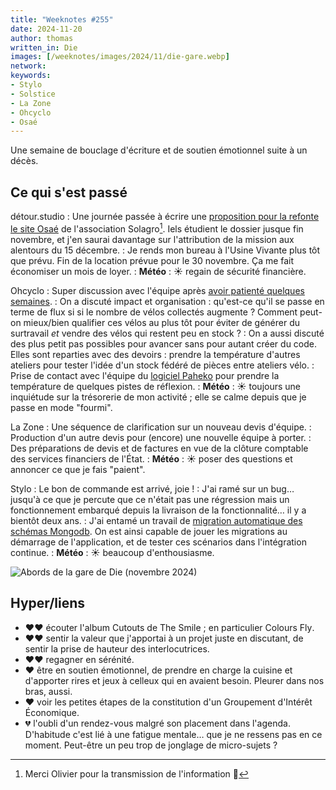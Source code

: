 ```yaml
---
title: "Weeknotes #255"
date: 2024-11-20
author: thomas
written_in: Die
images: [/weeknotes/images/2024/11/die-gare.webp]
network:
keywords:
- Stylo
- Solstice
- La Zone
- Ohcyclo
- Osaé
---
```


Une semaine de bouclage d'écriture et de soutien émotionnel suite à un décès.

<!--more-->

## Ce qui s'est passé

détour.studio
: Une journée passée à écrire une [proposition pour la refonte le site Osaé](/works/solagro/osae/reponse/) de l'association Solagro[^1]. Iels étudient le dossier jusque fin novembre, et j'en saurai davantage sur l'attribution de la mission aux alentours du 15 décembre.
: Je rends mon bureau à l'Usine Vivante plus tôt que prévu. Fin de la location prévue pour le 30 novembre. Ça me fait économiser un mois de loyer.
: **Météo** : <span role="presentation">:sunny:</span> regain de sécurité financière.

Ohcyclo
: Super discussion avec l'équipe après [avoir patienté quelques semaines](/weeknotes/251/).
: On a discuté impact et organisation : qu'est-ce qu'il se passe en terme de flux si si le nombre de vélos collectés augmente ? Comment peut-on mieux/bien qualifier ces vélos au plus tôt pour éviter de générer du surtravail _et_ vendre des vélos qui restent peu en stock ?
: On a aussi discuté des plus petit pas possibles pour avancer sans pour autant créer du code. Elles sont reparties avec des devoirs : prendre la température d'autres ateliers pour tester l'idée d'un stock fédéré de pièces entre ateliers vélo.
: Prise de contact avec l'équipe du [logiciel Paheko](https://paheko.cloud/) pour prendre la température de quelques pistes de réflexion.
: **Météo** : <span role="presentation">:sunny:</span> toujours une inquiétude sur la trésorerie de mon activité ; elle se calme depuis que je passe en mode "fourmi".

La Zone
: Une séquence de clarification sur un nouveau devis d'équipe.
: Production d'un autre devis pour (encore) une nouvelle équipe à porter.
: Des préparations de devis et de factures en vue de la clôture comptable des services financiers de l'État.
: **Météo** : <span role="presentation">:sunny:</span> poser des questions et annoncer ce que je fais "paient".

Stylo
: Le bon de commande est arrivé, joie !
: J'ai ramé sur un bug… jusqu'à ce que je percute que ce n'était pas une régression mais un fonctionnement embarqué depuis la livraison de la fonctionnalité… il y a bientôt deux ans.
: J'ai entamé un travail de [migration automatique des schémas Mongodb](https://github.com/EcrituresNumeriques/stylo/pull/1046). On est ainsi capable de jouer les migrations au démarrage de l'application, et de tester ces scénarios dans l'intégration continue.
: **Météo** : <span role="presentation">:sunny:</span> beaucoup d'enthousiasme.

![](/weeknotes/images/2024/11/die-gare.webp "Abords de la gare de Die (novembre 2024)")

## Hyper/liens

- <span aria-label="J'ai beaucoup aimé">:heart::heart:</span> écouter l'album <span lang="en">Cutouts</span> de <span lang="en">The Smile</span> ; en particulier <span lang="en">Colours Fly</span>.
- <span aria-label="J'ai beaucoup aimé">:heart::heart:</span> sentir la valeur que j'apportai à un projet juste en discutant, de sentir la prise de hauteur des interlocutrices.
- <span aria-label="J'ai beaucoup aimé">:heart::heart:</span> regagner en sérénité.
- <span aria-label="J'ai aimé">:heart:</span> être en soutien émotionnel, de prendre en charge la cuisine et d'apporter rires et jeux à celleux qui en avaient besoin. Pleurer dans nos bras, aussi.
- <span aria-label="J'ai aimé">:heart:</span> voir les petites étapes de la constitution d'un Groupement d'Intérêt Économique.
- <span aria-label="J'ai eu de la peine avec">:broken_heart:</span> l'oubli d'un rendez-vous malgré son placement dans l'agenda. D'habitude c'est lié à une fatigue mentale… que je ne ressens pas en ce moment. Peut-être un peu trop de jonglage de micro-sujets ?

[^1]: Merci Olivier pour la transmission de l'information :pray:

